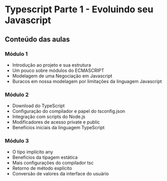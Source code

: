 # Typescript Parte 1 - Evoluindo seu Javascript

## Conteúdo das aulas

### Módulo 1

-  Introdução ao projeto e sua estrutura
- Um pouco sobre módulos do ECMASCRIPT
- Modelagem de uma Negociação em Javascript
- Buracos em nossa modelagem por limitações da linguagem Javascript

### Módulo 2

- Download do TypeScript
- Configuração do compilador e papel do tsconfig.json
- Integração com scripts do Node.js
- Modificadores de acesso private e public
- Benefícios iniciais da linguagem TypeScript

### Módulo 3

- O tipo implícito any
- Benefícios da tipagem estática
- Mais configurações do compilador tsc
- Retorno de método explícito
- Conversão de valores da interface do usuário
